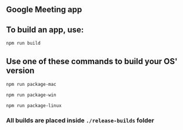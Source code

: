 ## Google Meeting app

## To build an app, use:
```bash
npm run build
```

## Use one of these commands to build your OS' version
```bash
npm run package-mac
```
```bash
npm run package-win
```
```bash
npm run package-linux
```

### All builds are placed inside `./release-builds` folder
